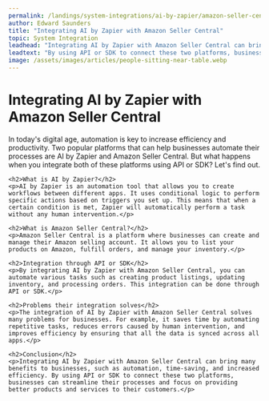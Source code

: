 ```yaml
---
permalink: /landings/system-integrations/ai-by-zapier/amazon-seller-central
author: Edward Saunders
title: "Integrating AI by Zapier with Amazon Seller Central"
topic: System Integration
leadhead: "Integrating AI by Zapier with Amazon Seller Central can bring many benefits to businesses, such as automation, time-saving, and increased efficiency"
leadtext: "By using API or SDK to connect these two platforms, businesses can streamline their processes and focus on providing better products and services to their customers."
image: /assets/images/articles/people-sitting-near-table.webp
---
```

<div class="arttext">	<h1>Integrating AI by Zapier with Amazon Seller Central</h1>
	<p>In today's digital age, automation is key to increase efficiency and productivity. Two popular platforms that can help businesses automate their processes are AI by Zapier and Amazon Seller Central. But what happens when you integrate both of these platforms using API or SDK? Let's find out.</p>

	<h2>What is AI by Zapier?</h2>
	<p>AI by Zapier is an automation tool that allows you to create workflows between different apps. It uses conditional logic to perform specific actions based on triggers you set up. This means that when a certain condition is met, Zapier will automatically perform a task without any human intervention.</p>

	<h2>What is Amazon Seller Central?</h2>
	<p>Amazon Seller Central is a platform where businesses can create and manage their Amazon selling account. It allows you to list your products on Amazon, fulfill orders, and manage your inventory.</p>

	<h2>Integration through API or SDK</h2>
	<p>By integrating AI by Zapier with Amazon Seller Central, you can automate various tasks such as creating product listings, updating inventory, and processing orders. This integration can be done through API or SDK.</p>

	<h2>Problems their integration solves</h2>
	<p>The integration of AI by Zapier with Amazon Seller Central solves many problems for businesses. For example, it saves time by automating repetitive tasks, reduces errors caused by human intervention, and improves efficiency by ensuring that all the data is synced across all apps.</p>

	<h2>Conclusion</h2>
	<p>Integrating AI by Zapier with Amazon Seller Central can bring many benefits to businesses, such as automation, time-saving, and increased efficiency. By using API or SDK to connect these two platforms, businesses can streamline their processes and focus on providing better products and services to their customers.</p>
</div>